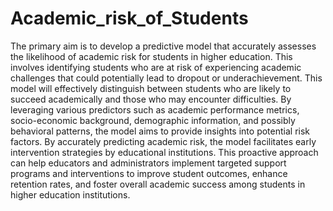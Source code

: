 # Academic_risk_of_Students
The primary aim is to develop a predictive model that accurately assesses the likelihood of academic risk for students in higher education. This involves identifying students who are at risk of experiencing academic challenges that could potentially lead to dropout or underachievement.
This model will effectively distinguish between students who are likely to succeed academically and those who may encounter difficulties. By leveraging various predictors such as academic performance metrics, socio-economic background, demographic information, and possibly behavioral patterns, the model aims to provide insights into potential risk factors.
By accurately predicting academic risk, the model facilitates early intervention strategies by educational institutions. This proactive approach can help educators and administrators implement targeted support programs and interventions to improve student outcomes, enhance retention rates, and foster overall academic success among students in higher education institutions.
